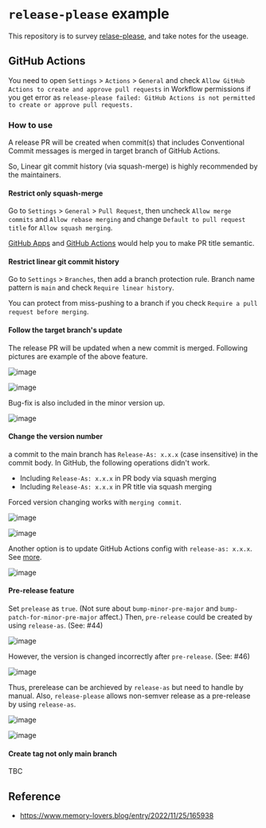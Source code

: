 # `release-please` example

This repository is to survey [relase-please](https://github.com/googleapis/release-please), and take notes for the useage.

## GitHub Actions

You need to open `Settings` > `Actions` > `General` and check `Allow GitHub Actions to create and approve pull requests` in Workflow permissions if you get error as `release-please failed: GitHub Actions is not permitted to create or approve pull requests.`

### How to use

A release PR will be created when commit(s) that includes Conventional Commit messages is merged in target branch of GitHub Actions.

So, Linear git commit history (via squash-merge) is highly recommended by the maintainers.

#### Restrict only squash-merge

Go to `Settings` > `General` > `Pull Request`, then uncheck `Allow merge commits` and `Allow rebase merging` and change `Default to pull request title` for `Allow squash merging`.

[GitHub Apps](https://github.com/marketplace/semantic-prs) and [GitHub Actions](https://github.com/amannn/action-semantic-pull-request) would help you to make PR title semantic.


#### Restrict linear git commit history

Go to `Settings` > `Branches`, then add a branch protection rule.
Branch name pattern is `main` and check `Require linear history`.

You can protect from miss-pushing to a branch if you check `Require a pull request before merging`.

#### Follow the target branch's update

The release PR will be updated when a new commit is merged.
Following pictures are example of the above feature.

![image](./assets/img/Screenshot_2023-08-19_at_19.55.53.png)

![image](./assets/img/Screenshot_2023-08-19_at_20.03.56.png)

Bug-fix is also included in the minor version up.

![image](./assets/img/Screenshot_2023-08-19_at_20.11.36.png)

#### Change the version number

a commit to the main branch has `Release-As: x.x.x` (case insensitive) in the commit body.
In GitHub, the following operations didn't work.

- Including `Release-As: x.x.x` in PR body via squash merging
- Including `Release-As: x.x.x` in PR title via squash merging

Forced version changing works with `merging commit`.

![image](./assets/img/Screenshot_2023-09-03_at_19.06.37.png)

![image](./assets/img/Screenshot_2023-09-03_at_19.08.06.png)

Another option is to update GitHub Actions config with `release-as: x.x.x`. See [more](https://github.com/dhythm/release-please-example/pull/24/files).

![image](./assets/img/Screenshot_2023-09-03_at_19.54.11.png)


#### Pre-release feature

Set `prelease` as `true`. (Not sure about `bump-minor-pre-major` and `bump-patch-for-minor-pre-major` affect.)
Then, `pre-release` could be created by using `release-as`. (See: #44)

![image](./assets/img/Screenshot_2023-09-17_at_21.03.57.png)

However, the version is changed incorrectly after `pre-release`. (See: #46)

![image](./assets/img/Screenshot_2023-09-17_at_21.04.39.png)

Thus, prerelease can be archieved by `release-as` but need to handle by manual.
Also, `release-please` allows non-semver release as a pre-release by using `release-as`.

![image](./assets/img/Screenshot_2023-09-18_at_9.46.35.png)

![image](./assets/img/Screenshot_2023-09-18_at_9.47.34.png)

#### Create tag not only main branch

TBC

## Reference

- https://www.memory-lovers.blog/entry/2022/11/25/165938
